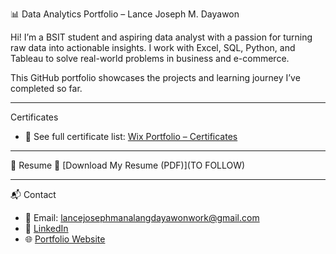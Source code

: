 📊 Data Analytics Portfolio – Lance Joseph M. Dayawon

Hi! I’m a BSIT student and aspiring data analyst with a passion for turning raw data into actionable insights. I work with Excel, SQL, Python, and Tableau to solve real-world problems in business and e-commerce.

This GitHub portfolio showcases the projects and learning journey I’ve completed so far.


---

Certificates
- 🔗 See full certificate list: [Wix Portfolio – Certificates]([https://yourportfolio.com/certificates](https://lancejosephmanalan.wixsite.com/myportfolio/certificates))

---

📄 Resume
📎 [Download My Resume (PDF)](TO FOLLOW)

---

📬 Contact
- 📧 Email: lancejosephmanalangdayawonwork@gmail.com  
- 🔗 [LinkedIn](linkedin.com/in/lance-joseph-dayawon-933a93357)  
- 🌐 [Portfolio Website](https://lancejosephmanalan.wixsite.com/myportfolio)
